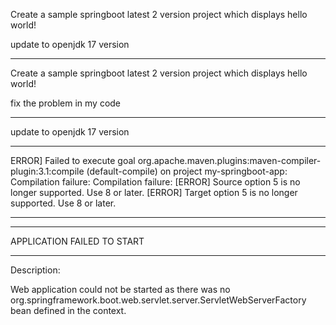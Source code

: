 Create a sample springboot latest 2 version project which displays hello world!

update to openjdk 17 version


--------------------
Create a sample springboot latest 2 version project which displays hello world!

fix the problem in my code

----------------


update to openjdk 17 version

------

ERROR] Failed to execute goal org.apache.maven.plugins:maven-compiler-plugin:3.1:compile (default-compile) on project my-springboot-app: Compilation failure: Compilation failure: 
[ERROR] Source option 5 is no longer supported. Use 8 or later.
[ERROR] Target option 5 is no longer supported. Use 8 or later.


-------------
***************************
APPLICATION FAILED TO START
***************************

Description:

Web application could not be started as there was no org.springframework.boot.web.servlet.server.ServletWebServerFactory bean defined in the context.
